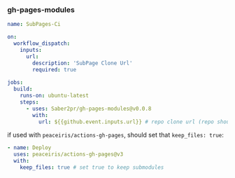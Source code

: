 ### gh-pages-modules

```yml
name: SubPages-Ci

on:
  workflow_dispatch:
    inputs:
      url:
        description: 'SubPage Clone Url'
        required: true
        
jobs:
  build:
    runs-on: ubuntu-latest
    steps:
      - uses: Saber2pr/gh-pages-modules@v0.0.8
        with:
          url: ${{github.event.inputs.url}} # repo clone url (repo should have branch gh-pages)

```

if used with `peaceiris/actions-gh-pages`, should set that `keep_files: true`:

```yml
- name: Deploy
  uses: peaceiris/actions-gh-pages@v3
  with:
    keep_files: true # set true to keep submodules
```